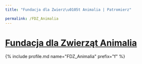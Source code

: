 ```yaml
---
title: "Fundacja dla Zwierz\u0105t Animalia | Patromierz"

permalink: /FDZ_Animalia
---
```


# [Fundacja dla Zwierząt Animalia](https://patronite.pl/FDZ_Animalia)

{% include profile.md name="FDZ_Animalia" prefix="f" %}
